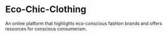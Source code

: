 # Eco-Chic-Clothing
An online platform that highlights eco-conscious fashion brands and offers resources for conscious consumerism.

